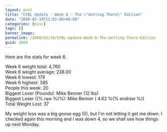```yaml
---
layout: post
title: "CFBL Update - Week 6 - The \"Getting There\" Edition"
date: "2008-02-19T21:02:00+06:00"
categories: [misc]
tags: []
banner_image: 
permalink: /2008/02/19/CFBL-Update-Week-6-The-Getting-There-Edition
guid: 2660
---
```


Here are the stats for week 6. 

Week 6 weight total: 4,760<br />
Week 6 weight average: 238.00<br />
Week 6 lowest: 179<br />
Week 6 highest: 385<br />
People this week: 20<br />
Biggest Loser (Pounds): Mike Benner (12 lbs)<br />
Biggest Loser ({% raw %}%): Mike Benner ( 4.62 %{% endraw %})<br />
Total Weight Lost: 37<br />

My weight loss was a big goose egg (0), but I'm not letting it get me down. I checked again this morning and I was down 4, so we shall see how things up next Monday.